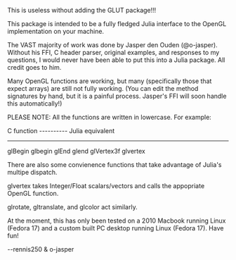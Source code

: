 This is useless without adding the GLUT package!!!

This package is intended to be a fully fledged Julia interface to the OpenGL
implementation on your machine.

The VAST majority of work was done by Jasper den Ouden (@o-jasper).  Without
his FFI, C header parser, original examples, and responses to my questions, I
would never have been able to put this into a Julia package.  All credit goes
to him.

Many OpenGL functions are working, but many (specifically those that expect
arrays) are still not fully working.  (You can edit the method signatures by
hand, but it is a painful process.  Jasper's FFI will soon handle this
automatically!)

PLEASE NOTE: All the functions are written in lowercase. For example:

C function        ----------       Julia equivalent
----------                         ----------------

glBegin															glbegin
glEnd																glend
glVertex3f													glvertex

There are also some convienence functions that take advantage of Julia's
multipe dispatch.

glvertex takes Integer/Float scalars/vectors and calls the appopriate OpenGL
function.

glrotate, gltranslate, and glcolor act similarly.

At the moment, this has only been tested on a 2010 Macbook running Linux
(Fedora 17) and a custom built PC desktop running Linux (Fedora 17). Have fun!

--rennis250 & o-jasper
